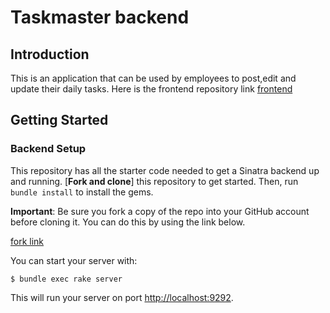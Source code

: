 # Taskmaster backend



## Introduction

This is an application that can be used by employees to post,edit and update their daily tasks. Here is the frontend repository link [frontend](https://github.com/Salome254-hub/Taskmaster)

## Getting Started

### Backend Setup

This repository has all the starter code needed to get a Sinatra backend up and
running. [**Fork and clone**] this repository to get started. Then, run
`bundle install` to install the gems.

**Important**: Be sure you fork a copy of the repo into your GitHub account
before cloning it. You can do this by using the link below.

[fork link](https://github.com/Salome254-hub/Taskmaster-backend)



You can start your server with:

```console
$ bundle exec rake server
```

This will run your server on port
[http://localhost:9292](http://localhost:9292).

